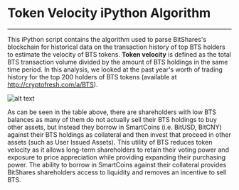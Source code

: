 # Token Velocity iPython Algorithm
---
This iPython script contains the algorithm used to parse BitShares's blockchain for historical data on the transaction history of top BTS holders to estimate the velocity of BTS tokens. **Token velocity** is defined as the total BTS transaction volume divided by the amount of BTS holdings in the same time period. In this analysis, we looked at the past year's worth of trading history for the top 200 holders of BTS tokens (available at http://cryptofresh.com/a/BTS). 

![alt text](https://user-images.githubusercontent.com/35355919/36357666-4227e8a8-14cf-11e8-89f3-12f37ee209fe.jpg "Top BTS holders")

As can be seen in the table above, there are shareholders with low BTS balances as many of them do not actually sell their BTS holdings to buy other assets, but instead they borrow in SmartCoins (i.e. BitUSD, BitCNY) against their BTS holdings as collateral and then invest that proceed in other assets (such as User Issued Assets). This utility of BTS reduces token velocity as it allows long-term shareholders to retain their voting power and exposure to price appreciation while providing expanding their purchasing power. The ability to borrow in SmartCoins against their collateral provides BitShares shareholders access to liquidity and removes an incentive to sell BTS.
